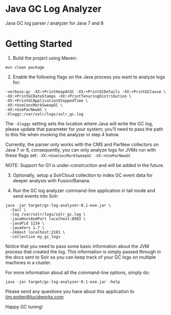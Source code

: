 Java GC Log Analyzer
========

Java GC log parser / analyzer for Java 7 and 8


Getting Started
========

1) Build the project using Maven:

```
mvn clean package
```

2) Enable the following flags on the Java process you want to analyze logs for:

```
-verbose:gc -XX:+PrintHeapAtGC -XX:+PrintGCDetails -XX:+PrintGCCause \
-XX:+PrintGCDateStamps -XX:+PrintTenuringDistribution \
-XX:+PrintGCApplicationStoppedTime \
-XX:+UseConcMarkSweepGC \
-XX:+UseParNewGC \
-Xloggc:/var/solr/logs/solr_gc.log
```

The `-Xloggc` setting sets the location where Java will write the GC log, please update that parameter for your system;
you'll need to pass the path to this file when invoking the analyzer in step 4 below.

Currently, the parser only works with the CMS and ParNew collectors on Java 7 or 8, consequently, you can only
analyze logs for JVMs run with these flags set: `-XX:+UseConcMarkSweepGC -XX:+UseParNewGC`

NOTE: Support for G1 is under-construction and will be added in the future.

3) Optionally, setup a SolrCloud collection to index GC event data for deeper analysis with Fusion/Banana.

4) Run the GC log analyzer command-line application in tail mode and send events into Solr:

```
java -jar target/gc-log-analyzer-0.1-exe.jar \
  -tail \
  -log /var/solr/logs/solr_gc.log \
  -javaHostAndPort localhost:8983 \
  -javaPid 1234 \
  -javaVers 1.7 \
  -zkHost localhost:2181 \
  -collection my_gc_logs
```

Notice that you need to pass some basic information about the JVM process that created the log. This information is
simply passed through in the docs sent to Solr so you can keep track of your GC logs on multiple machines in a cluster.

For more information about all the command-line options, simply do:

```
java -jar target/gc-log-analyzer-0.1-exe.jar -help
```

Please send any questions you have about this application to tim.potter@lucidworks.com

Happy GC tuning!
